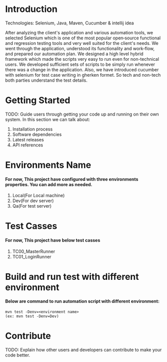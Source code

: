# Introduction

Technologies:
Selenium, Java, Maven, Cucumber & intellij idea

After analyzing the client's application and various automation tools, we selected Selenium which is one of the most
popular open‐source functional and regression testing tools and very well suited for the client's needs. We went through
the application, understood its functionality and work‐flow, and prepared our automation plan. We designed a high level
hybrid framework which made the scripts very easy to run even for non-technical users. We developed sufficient sets of
scripts to be simply run whenever there was a change in the application. Also, we have introduced cucumber with selenium
for test case writing in gherken formet. So tech and non-tech both parties understand the test details.

# Getting Started

TODO: Guide users through getting your code up and running on their own system. In this section we can talk about:

1. Installation process
2. Software dependencies
3. Latest releases
4. API references

# Environments Name

#### For now, This project have configured with three environments properties. You can add more as needed.

1. Local(For Local machine)
2. Dev(For dev server)
3. Qa(For test server)

# Test Casses

#### For now, This project have below test casses

1. TC00_MasterRunner
2. TC01_LoginRunner

# Build and run test with different environment

#### Below are command to run automation script with different environment:

    mvn test -Denv=<environment name>
    (ex: mvn test -Denv=Dev)

# Contribute

TODO: Explain how other users and developers can contribute to make your code better.